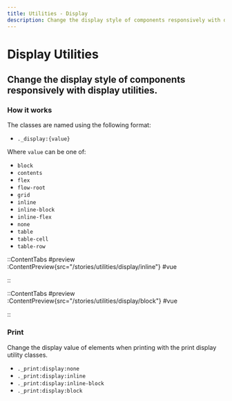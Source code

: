 ```yaml
---
title: Utilities - Display
description: Change the display style of components responsively with display utilities. 
---
```


# Display Utilities
## Change the display style of components responsively with display utilities. 

### How it works
The classes are named using the following format:

- `._display:{value}`

Where `value` can be one of:
- `block`
- `contents`
- `flex`
- `flow-root`
- `grid`
- `inline`
- `inline-block`
- `inline-flex`
- `none`
- `table`
- `table-cell`
- `table-row`


::ContentTabs
#preview
:ContentPreview{src="/stories/utilities/display/inline"}
#vue
<!-- Autodocs{src="@inkline/inkline/stories/utilities/display/inline.vue" lang="vue"} -->
::

::ContentTabs
#preview
:ContentPreview{src="/stories/utilities/display/block"}
#vue
<!-- Autodocs{src="@inkline/inkline/stories/utilities/display/block.vue" lang="vue"} -->
::


### Print
Change the display value of elements when printing with the print display utility classes.
- `._print:display:none`
- `._print:display:inline`
- `._print:display:inline-block`
- `._print:display:block`

